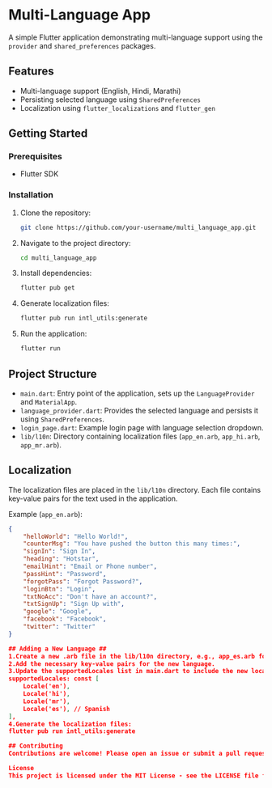 # Multi-Language App

A simple Flutter application demonstrating multi-language support using the `provider` and `shared_preferences` packages.

## Features

- Multi-language support (English, Hindi, Marathi)
- Persisting selected language using `SharedPreferences`
- Localization using `flutter_localizations` and `flutter_gen`

## Getting Started

### Prerequisites

- Flutter SDK

### Installation

1. Clone the repository:
    ```bash
    git clone https://github.com/your-username/multi_language_app.git
    ```

2. Navigate to the project directory:
    ```bash
    cd multi_language_app
    ```

3. Install dependencies:
    ```bash
    flutter pub get
    ```

4. Generate localization files:
    ```bash
    flutter pub run intl_utils:generate
    ```

5. Run the application:
    ```bash
    flutter run
    ```

## Project Structure

- `main.dart`: Entry point of the application, sets up the `LanguageProvider` and `MaterialApp`.
- `language_provider.dart`: Provides the selected language and persists it using `SharedPreferences`.
- `login_page.dart`: Example login page with language selection dropdown.
- `lib/l10n`: Directory containing localization files (`app_en.arb`, `app_hi.arb`, `app_mr.arb`).

## Localization

The localization files are placed in the `lib/l10n` directory. Each file contains key-value pairs for the text used in the application.

Example (`app_en.arb`):
```json
{
    "helloWorld": "Hello World!",
    "counterMsg": "You have pushed the button this many times:",
    "signIn": "Sign In",
    "heading": "Hotstar",
    "emailHint": "Email or Phone number",
    "passHint": "Password",
    "forgotPass": "Forgot Password?",
    "loginBtn": "Login",
    "txtNoAcc": "Don't have an account?",
    "txtSignUp": "Sign Up with",
    "google": "Google",
    "facebook": "Facebook",
    "twitter": "Twitter"
}

## Adding a New Language ##
1.Create a new .arb file in the lib/l10n directory, e.g., app_es.arb for Spanish.
2.Add the necessary key-value pairs for the new language.
3.Update the supportedLocales list in main.dart to include the new locale:
supportedLocales: const [
    Locale('en'),
    Locale('hi'),
    Locale('mr'),
    Locale('es'), // Spanish
],
4.Generate the localization files:
flutter pub run intl_utils:generate

## Contributing
Contributions are welcome! Please open an issue or submit a pull request with your changes.

License
This project is licensed under the MIT License - see the LICENSE file for details.